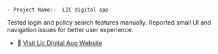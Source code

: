     - Project Name:-  LIC digital app
Tested login and policy search features manually. Reported small UI and navigation issues for better user experience.

   - 📲 [Visit Lic Digital App Website](https://play.google.com/store/apps/details?id=com.lic.liccustomer)
